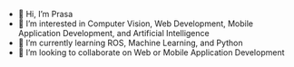 - 👋 Hi, I’m Prasa
- 👀 I’m interested in Computer Vision, Web Development, Mobile Application Development, and Artificial Intelligence 
- 🌱 I’m currently learning ROS, Machine Learning, and Python
- 💞️ I’m looking to collaborate on Web or Mobile Application Development

<!---
prasa-p/prasa-p is a ✨ special ✨ repository because its `README.md` (this file) appears on your GitHub profile.
You can click the Preview link to take a look at your changes.
--->
